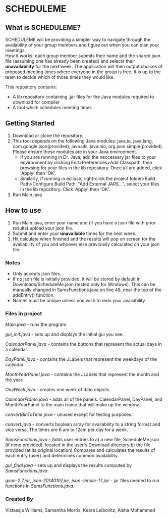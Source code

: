 # SCHEDULEME

## What is SCHEDULEME?

SCHEDULEME will be providing a simpler way to navigate through the availability of your group members and figure out when you can plan your meetings.<br>
How it works: each group member submits their name and the shared json file (assuming one has already been created) and selects their **unavailability** for the next week. The application will then output choices of proposed meeting times where everyone in the group is free. It is up to the team to decide which of those times they would like. 

This repository contains:

* A lib repository containing .jar files for the Java modules required to download for compiler
* A tool which schedules meeting times

## Getting Started

1. Download or clone the repository.
2. This tool depends on the following Java modules: java.io, java.lang, com.google.json(provided), java.util, java.nio, org.json.simple(provided). Please ensure these modules are in your Java environment.<br>
	- If you are running in Dr. Java, add the neccessary jar files to your environment by clicking Edit>Preferences>Add Classpath, then browsing for your files in the lib repository. Once all are added, click 'Apply' then 'OK'.<br>
	- Similarly, if running in eclipse, right-click the project folder>Build Path>Configure Build Path, "Add External JARS...", select your files in the lib repository. Click 'Apply' then 'OK'.
3. Run Main.java

## How to use

1. Run Main.java, enter your name and (if you have a json file with prior results) upload your json file.
2. Submit and enter your **unavailable** times for the next week.
3. Hit calculate when finished and the results will pop on screen for the availability of you and whoever else previously calculated on your json file.

### Notes

* Only accepts json files.<br>
* If no json file is initially provided, it will be stored by default in Downloads/ScheduleMe.json (tested only for Windows). This can be manually changed in SamsFunctions.java on line 48, near the top of the addEntry() function.<br>
* Names must be unique unless you wish to redo your availability.

### Files in project

*Main.java* - runs the program.

*gui_init.java* - sets up and displays the initial gui you see.

*CalendarPanel.java* - contains the buttons that represent the actual days in a calendar.

*DayPanel.java* - contains the JLabels that represent the weekdays of the calendar.

*MonthYearPanel.java* - contains the JLabels that represent the month and the year.

*OneWeek.java* - creates one week of date objects.

*CalendarFrame.java* - adds all of the panels: CalendarPanel, DayPanel, and MonthYearPanel to the main frame that will make up the window.

*convertBinToTime.java* - unused except for testing purposes.

*convert.java* - converts boolean array for availability to a string format and vice versa. The times are 6 am to 12am per day for a week. 

*SamsFunctions.java* - Adds user entries to
	a) a new file, ScheduleMe.json (if none provided), located in the user's Download directory
	b) the file provided (at its original location)
	Compares and calculates the results of each entry (user) and determines common availability.

*gui_final.java* - sets up and displays the results computed by *SamsFunctions.java*.

*gson-2.7.jar*, *json-20140107.jar*, *json-simple-1.1.jar* - jar files needed to run functions in *SamsFunctions.java*.

### Created By

Vistassja Williams, Samantha Morris, Keara Leibovitz, Aisha Mohammed
